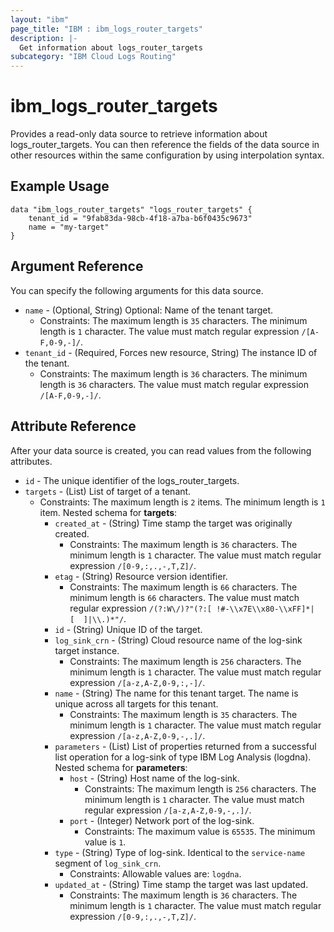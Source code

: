 ```yaml
---
layout: "ibm"
page_title: "IBM : ibm_logs_router_targets"
description: |-
  Get information about logs_router_targets
subcategory: "IBM Cloud Logs Routing"
---
```


# ibm_logs_router_targets

Provides a read-only data source to retrieve information about logs_router_targets. You can then reference the fields of the data source in other resources within the same configuration by using interpolation syntax.

## Example Usage

```hcl
data "ibm_logs_router_targets" "logs_router_targets" {
	tenant_id = "9fab83da-98cb-4f18-a7ba-b6f0435c9673"
	name = "my-target"
}
```

## Argument Reference

You can specify the following arguments for this data source.

* `name` - (Optional, String) Optional: Name of the tenant target.
  * Constraints: The maximum length is `35` characters. The minimum length is `1` character. The value must match regular expression `/[A-F,0-9,-]/`.
* `tenant_id` - (Required, Forces new resource, String) The instance ID of the tenant.
  * Constraints: The maximum length is `36` characters. The minimum length is `36` characters. The value must match regular expression `/[A-F,0-9,-]/`.

## Attribute Reference

After your data source is created, you can read values from the following attributes.

* `id` - The unique identifier of the logs_router_targets.
* `targets` - (List) List of target of a tenant.
  * Constraints: The maximum length is `2` items. The minimum length is `1` item.
Nested schema for **targets**:
	* `created_at` - (String) Time stamp the target was originally created.
	  * Constraints: The maximum length is `36` characters. The minimum length is `1` character. The value must match regular expression `/[0-9,:,.,-,T,Z]/`.
	* `etag` - (String) Resource version identifier.
	  * Constraints: The maximum length is `66` characters. The minimum length is `66` characters. The value must match regular expression `/(?:W\/)?"(?:[ !#-\\x7E\\x80-\\xFF]*|  [  ]|\\.)*"/`.
	* `id` - (String) Unique ID of the target.
	* `log_sink_crn` - (String) Cloud resource name of the log-sink target instance.
	  * Constraints: The maximum length is `256` characters. The minimum length is `1` character. The value must match regular expression `/[a-z,A-Z,0-9,:,-]/`.
	* `name` - (String) The name for this tenant target. The name is unique across all targets for this tenant.
	  * Constraints: The maximum length is `35` characters. The minimum length is `1` character. The value must match regular expression `/[a-z,A-Z,0-9,-,.]/`.
	* `parameters` - (List) List of properties returned from a successful list operation for a log-sink of type IBM Log Analysis (logdna).
	Nested schema for **parameters**:
		* `host` - (String) Host name of the log-sink.
		  * Constraints: The maximum length is `256` characters. The minimum length is `1` character. The value must match regular expression `/[a-z,A-Z,0-9,-,.]/`.
		* `port` - (Integer) Network port of the log-sink.
		  * Constraints: The maximum value is `65535`. The minimum value is `1`.
	* `type` - (String) Type of log-sink. Identical to the <code>service-name</code> segment of <code>log_sink_crn</code>.
	  * Constraints: Allowable values are: `logdna`.
	* `updated_at` - (String) Time stamp the target was last updated.
	  * Constraints: The maximum length is `36` characters. The minimum length is `1` character. The value must match regular expression `/[0-9,:,.,-,T,Z]/`.

